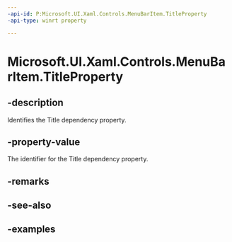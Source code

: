 ```yaml
---
-api-id: P:Microsoft.UI.Xaml.Controls.MenuBarItem.TitleProperty
-api-type: winrt property

---
```

<!-- Property syntax.
public DependencyProperty TitleProperty { get; }
-->

# Microsoft.UI.Xaml.Controls.MenuBarItem.TitleProperty


## -description

Identifies the Title dependency property.


## -property-value

The identifier for the Title dependency property.


## -remarks


## -see-also


## -examples


